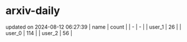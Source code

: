 # arxiv-daily
updated on 2024-08-12 06:27:39
| name | count |
| - | - |
| user_1 | 26 |
| user_0 | 114 |
| user_2 | 56 |
